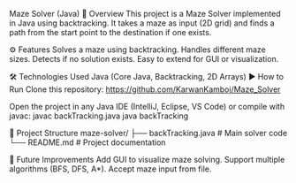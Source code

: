 Maze Solver (Java)
📌 Overview
This project is a Maze Solver implemented in Java using backtracking.
It takes a maze as input (2D grid) and finds a path from the start point to the destination if one exists.

⚙️ Features
Solves a maze using backtracking.
Handles different maze sizes.
Detects if no solution exists.
Easy to extend for GUI or visualization.

🛠️ Technologies Used
Java (Core Java, Backtracking, 2D Arrays)
▶️ How to Run
Clone this repository:
 https://github.com/KarwanKamboj/Maze_Solver
 
Open the project in any Java IDE (IntelliJ, Eclipse, VS Code) or compile with javac:
javac backTracking.java
java backTracking

📂 Project Structure
maze-solver/
 ├── backTracking.java   # Main solver code
 └── README.md           # Project documentation

🚀 Future Improvements
Add GUI to visualize maze solving.
Support multiple algorithms (BFS, DFS, A*).
Accept maze input from file.
